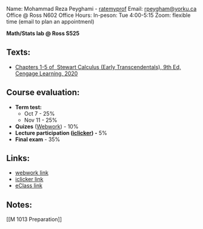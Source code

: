 Name: Mohammad Reza Peyghami - [ratemyprof](https://www.ratemyprofessors.com/professor/2694454)
Email: rpeygham@yorku.ca
Office @ Ross N602
Office Hours: 
	In-peson: Tue 4:00-5:15 
	Zoom: flexible time  (email to plan an appointmenl)

**Math/Stats lab @ Ross S525** 
## Texts: 
- [Chapters 1-5 of  Stewart Calculus (Early Transcendentals), 9th Ed, Cengage Learning, 2020](https://www.cengage.ca/c/calculus-early-transcendentals-9e-stewart-clegg-watson/9781337613927/)
## Course evaluation:
- **Term test:** 
	- Oct 7 - 25%
	- Nov 11 - 25%
- **Quizes** ([Webwork](https://webwork.sci.yorku.ca/webwork2/MATH1013-E_F25-26))  - 10%
- **Lecture participation ([iclicker](https://student.iclicker.com/#/course/d16636c2-1414-429a-a9c7-c67816ba1f98/overview)) -** 5%
- **Final exam** - 35%

## Links:
- [webwork link](https://webwork.sci.yorku.ca/webwork2/MATH1013-E_F25-26)
- [iclicker link](https://student.iclicker.com/#/course/d16636c2-1414-429a-a9c7-c67816ba1f98/overview)
- [eClass link](https://eclass.yorku.ca/course/view.php?id=143636)
## Notes:
[[M 1013 Preparation]]
